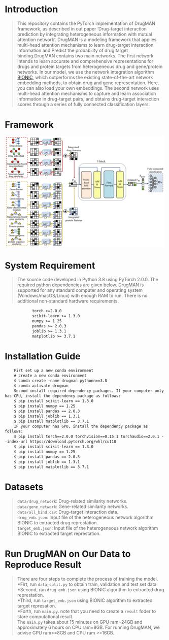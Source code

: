 Introduction
====
> This repository contains the PyTorch implementation of DrugMAN framework, as described in out paper ‘Drug-target interaction prediction by integrating heterogeneous 
> information with mutual attention network’. DrugMAN is a modeling framework that applies multi-head attention mechanisms to learn drug-target interaction information 
> and Predict the probability of drug target binding.DrugMAN contains two main networks. The first network intends to learn accurate and comprehensive representations
> for drugs and protein targets from heterogeneous drug and gene/protein networks. In our model, we use the network integration algorithm [BIONIC](https://www.nature.com/articles/s41592-022-01616-x),
> which outperforms the existing state-of-the-art network embedding methods, to obtain drug and gene representation. Here, you can also load your own embeddings. 
> The second network uses multi-head attention mechanisms to capture and learn association information in drug-target pairs, and obtains drug-target interaction scores through 
> a series of fully connected classification layers.

Framework
====
![image](https://github.com/lipi12q/DrugMAN/blob/main/%7FDrugMAN_framework.jpg) 

System Requirement
====
> The source code developed in Python 3.8 using PyTorch 2.0.0. The required python dependencies are given below.
> DrugMAN is supported for any standard computer and operating system (Windows/macOS/Linux) with enough RAM to run.
> There is no additional non-standard hardware requirements.
                
                torch >=2.0.0
                scikit-learn >= 1.3.0
                numpy >= 1.25
                pandas >= 2.0.3
                joblib >= 1.3.1
                matplotlib >= 3.7.1

Installation Guide
====
        Firt set up a new conda environment
        # create a new conda environment
        $ conda create –name drugman pythonn==3.8
        $ conda activate drugman
        Second install required dependency packages. If your computer only has CPU, install the dependency package as follows:
        $ pip install scikit-learn == 1.3.0
        $ pip install numpy == 1.25
        $ pip install pandas == 2.0.3
        $ pip install joblib == 1.3.1
        $ pip install matplotlib == 3.7.1
        IF your computer has GPU, install the dependency package as follows:
        $ pip install torch==2.0.0 torchvision==0.15.1 torchaudio==2.0.1 --index-url https://download.pytorch.org/whl/cu118
        $ pip install scikit-learn == 1.3.0
        $ pip install numpy == 1.25
        $ pip install pandas == 2.0.3
        $ pip install joblib == 1.3.1
        $ pip install matplotlib == 3.7.1

Datasets
====
> `data/drug_network`: Drug-related similarity networks. <br>
> `data/gene_network`: Gene-related similarity networks. <br>
> `data/all_bind.csv`: Drug-target interaction data. <br>
> `drug_emb.json`: Input file of the heterogeneous network algorithm BIONIC to extracted drug represtation.<br>
> `target_emb.json`: Input file of the heterogeneous network algorithm BIONIC to extracted target represtation.<br>

Run DrugMAN on Our Data to Reproduce Result
====
> There are four steps to complete the process of training the model. <br>
> *Firt, run `data_split.py` to obtain train, validation and test set data. <br>
> *Second, run `drug_emb.json` using BIONIC algorithm to extracted drug represtation.<br>
> *Third, run `target_emb.json` using BIONIC algorithm to extracted target represation.<br>
> *Forth, run `main.py`. note that you need to create a `result` foder to store computational result.<br>
> The `main.py` takes about 15 minutes on GPU ram=24GB and approximately 6 hours on CPU ram=8GB. For running DrugMAN,
> we advise GPU ram>=8GB and CPU ram >=16GB.





        
